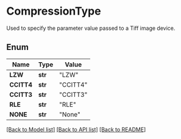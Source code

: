 # CompressionType
Used to specify the parameter value passed to a Tiff image device.

## Enum
Name | Type | Value
------------ | ------------- | -------------
**LZW** | **str** | "LZW"
**CCITT4** | **str** | "CCITT4"
**CCITT3** | **str** | "CCITT3"
**RLE** | **str** | "RLE"
**NONE** | **str** | "None"


[[Back to Model list]](../README.md#documentation-for-models) [[Back to API list]](../README.md#documentation-for-api-endpoints) [[Back to README]](../README.md)


